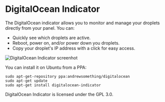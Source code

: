 DigitalOcean Indicator
======================

The DigitalOcean indicator allows you to monitor and manage your droplets directly from your panel. You can:

  - Quickly see which droplets are active.
  - Reboot, power on, and/or power down you droplets.
  - Copy your droplet's IP address with a click for easy access.

![DigitalOcean Indicator screenhot](http://i.imgur.com/ssV10vC.png)

You can install it on Ubuntu from a PPA:

    sudo apt-get-repository ppa:andrewsomething/digitalocean
    sudo apt-get update
    sudo apt-get install digitalocean-indicator

DigitalOcean Indicator is licensed under the GPL 3.0.

